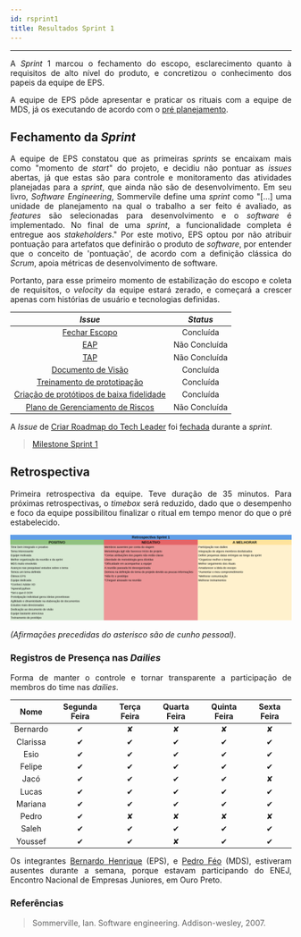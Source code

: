```yaml
---
id: rsprint1    
title: Resultados Sprint 1
---
```


***

<p align="justify">
A <i>Sprint</i> 1 marcou o fechamento do escopo, esclarecimento quanto à requisitos de alto nível do produto, e concretizou o conhecimento dos papeis da equipe de EPS.</p>
<p align="justify">
A equipe de EPS pôde apresentar e praticar os rituais com a equipe de MDS, já os executando de acordo com o <a href="https://github.com/fga-eps-mds/Kalkuli/issues/29#issuecomment-417827556">pré planejamento</a>.</p>

## Fechamento da _Sprint_   

<p align="justify">
A equipe de EPS constatou que as primeiras <i>sprints</i> se encaixam mais como "momento de <i>start</i>" do projeto, e decidiu não pontuar as <i>issues</i> abertas, já que estas são para controle e monitoramento das atividades planejadas para a <i>sprint</i>, que ainda não são de desenvolvimento. Em seu livro, <i>Software Engineering</i>, Sommervile define uma <i>sprint</i> como "[...] uma unidade de planejamento na qual o trabalho a ser feito é avaliado, as <i>features</i> são selecionadas para desenvolvimento e o <i>software</i> é implementado. No final de uma <i>sprint</i>, a funcionalidade completa é entregue aos <i>stakeholders</i>." 
Por este motivo, EPS optou por não atribuir pontuação para artefatos que definirão o produto de <i>software</i>, por entender que o conceito de 'pontuação', de acordo com a definição clássica do <i>Scrum</i>, apoia métricas de desenvolvimento de software.</p>
<p align="justify">
Portanto, para esse primeiro momento de estabilização do escopo e coleta de requisitos, o <i>velocity</i> da equipe estará zerado, e começará a crescer apenas com histórias de usuário e tecnologias definidas.
</p>    


|     _Issue_      |     _Status_    |
|:--------------:|:---------------:|
|[Fechar Escopo](https://github.com/fga-eps-mds/Kalkuli/issues/7)| Concluída |
|[EAP](https://github.com/fga-eps-mds/Kalkuli/issues/11)| Não Concluída |
|[TAP](https://github.com/fga-eps-mds/Kalkuli/issues/12)| Não Concluída |
|[Documento de Visão](https://github.com/fga-eps-mds/Kalkuli/issues/26)| Concluída |
|[Treinamento de prototipação](https://github.com/fga-eps-mds/Kalkuli/issues/5)| Concluída |
|[Criação de protótipos de baixa fidelidade](https://github.com/fga-eps-mds/Kalkuli/issues/28) | Concluída |
|[Plano de Gerenciamento de Riscos](https://github.com/fga-eps-mds/Kalkuli/issues/9)| Não Concluída |


A _Issue_ de [Criar Roadmap do Tech Leader](https://github.com/fga-eps-mds/Kalkuli/issues/21) foi [fechada](https://github.com/fga-eps-mds/Kalkuli/issues/21#issuecomment-417896496) durante a _sprint_.


> [Milestone Sprint 1](https://github.com/fga-eps-mds/Kalkuli/issues?q=is%3Aissue+milestone%3A%22Sprint+1%22+is%3Aclosed)

## Retrospectiva
<p align="justify">
Primeira retrospectiva da equipe. Teve duração de 35 minutos. Para próximas retrospectivas, o <i>timebox</i> será reduzido, dado que o desempenho e foco da equipe possibilitou finalizar o ritual em tempo menor do que o pré estabelecido.
</p>   

[![S1](assets/Retrospectiva-S1.png "Clique para ver em detalhes")](https://docs.google.com/spreadsheets/d/1SwrbhRVE0lLx0K-8wPtjzFHJ86G5oUCzknl2b8s2odg/edit#gid=0)   

_(Afirmações precedidas do asterisco são de cunho pessoal)._

### Registros de Presença nas _Dailies_   

<p align="justify">
Forma de manter o controle e tornar transparente a participação de membros do time nas <i>dailies</i>.
</p>   


| Nome    |Segunda Feira      | Terça Feira      | Quarta Feira     | Quinta Feira      | Sexta Feira      |     
|:-----:  |:-----------------:|:----------------:|:----------------:|:-----------------:|:----------------:|
|Bernardo |         ✔         |         ✘        |         ✘        |         ✘         |         ✘        |
|Clarissa |         ✔         |         ✔        |         ✔        |         ✔         |         ✔        |
|Esio     |         ✔         |         ✔        |         ✔        |         ✔         |         ✔        |
|Felipe   |         ✔         |         ✔        |         ✔        |         ✔         |         ✔        |
|Jacó     |         ✔         |         ✔        |         ✔        |         ✔         |         ✘        |
|Lucas    |         ✔         |         ✔        |         ✔        |         ✔         |         ✔        |
|Mariana  |         ✔         |         ✔        |         ✔        |         ✔         |         ✔        |
|Pedro    |         ✔         |         ✘        |         ✘        |         ✘         |         ✘        |
|Saleh    |         ✔         |         ✔        |         ✔        |         ✔         |         ✔        |
|Youssef  |         ✔         |         ✔        |         ✘        |         ✔         |         ✔        |    

<p align="justify">
Os integrantes <a href="https://github.com/bernardohrl">Bernardo Henrique</a> (EPS), e <a href="https://github.com/Phe0">Pedro Féo</a> (MDS), estiveram ausentes durante a semana, porque estavam participando do ENEJ, Encontro Nacional de Empresas Juniores, em Ouro Preto.  
</p> 


### Referências   

> Sommerville, Ian. Software engineering. Addison-wesley, 2007.
